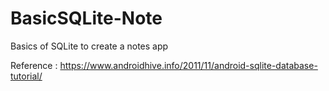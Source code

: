 # BasicSQLite-Note

Basics of SQLite to create a notes app

Reference :
https://www.androidhive.info/2011/11/android-sqlite-database-tutorial/
